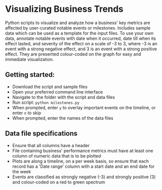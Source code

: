 Visualizing Business Trends
=========

Python scripts to visualize and analyze how a business' key metrics are affected by user-curated notable events or milestones.
Includes sample data which can be used as a template for the input files.
To use your own data, annotate notable events with date when it occurred, date till when its effect lasted, and severity of the effect on a scale of -3 to 3, where -3 is an event with a strong negative effect, and 3 is an event with a strong positive effect. They are presented colour-coded on the graph for easy and immediate visualization.

Getting started:
----------------
- Download the script and sample files
- Open your preferred command line interface
 - Navigate to the folder with the script and data files
 - Run script: `python milestones.py`
 - When prompted, enter `y` to overlay important events on the timeline, or enter `n` to skip
 - When prompted, enter the names of the data files

Data file specifications
------------------------
- Ensure that all columns have a header
- File containing business' performance metrics must have at least one column of numeric data that is to be plotted
- Plots are along a timeline, on a per week basis, so ensure that each record has a 'Date range' column with a start date and an end date for the week
- Events are classified as strongly negative (-3) and strongly positive (3) and colour-coded on a red to green spectrum
